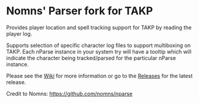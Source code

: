 # Nomns' Parser fork for TAKP

Provides player location and spell tracking support for TAKP by reading the player log.

Supports selection of specific character log files to support multiboxing on TAKP.  Each nParse instance in your system try will have a tooltip which will indicate the character being tracked/parsed for the particular nParse instance.

Please see the [Wiki](https://github.com/hitechhippie/nparse/wiki) for more information or go to the [Releases](https://github.com/hitechhippie/nparse/releases) for the latest release.

Credit to Nomns:  https://github.com/nomns/nparse
